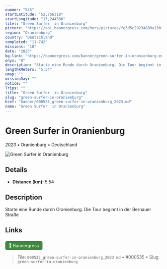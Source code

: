 ```yaml
---
nummer: "535"
startLatitude: "52,756318"
startLongitude: "13,244588"
titel: "Green Surfer  in Oranienburg"
picture: "https://api.bannergress.com/bnrs/pictures/fe3d5c29234689a130ffe14e60f826e9"
region: "Oranienburg"
country: "Deutschland"
completed: "11.742"
missions: "18"
date: "2023"
bg-link: "https://bannergress.com/banner/green-surfer-in-oranienburg-edb1"
onyx: "0"
description: "Starte eine Runde durch Oranienburg. Die Tour beginnt in der Bernauer Straße"
lengthKMeters: "5,54"
umap: ""
missionDay: ""
notice: ""
Trips: ""
title: "Green Surfer  in Oranienburg"
slug: "green-surfer-in-oranienburg"
href: "banner/000535_green-surfer-in-oranienburg_2023.md"
name: "Green Surfer  in Oranienburg"
---
```

# Green Surfer  in Oranienburg

*2023* • Oranienburg • Deutschland

![Green Surfer  in Oranienburg](https://api.bannergress.com/bnrs/pictures/fe3d5c29234689a130ffe14e60f826e9)



## Details
- **Distance (km):** 5.54






## Description
Starte eine Runde durch Oranienburg. Die Tour beginnt in der Bernauer Straße



## Links
<a href="https://bannergress.com/banner/green-surfer-in-oranienburg-edb1" style="display:inline-block;margin:6px 8px 0 0;padding:6px 12px;background:#3c8b3c;color:#fff;text-decoration:none;border-radius:6px;">🔗 Bannergress</a>




> File: `000535_green-surfer-in-oranienburg_2023.md` • #000535 • Slug: `green-surfer-in-oranienburg`
